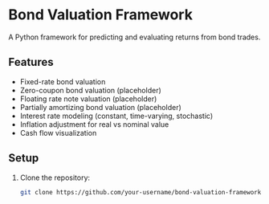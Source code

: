 # Bond Valuation Framework

A Python framework for predicting and evaluating returns from bond trades.

## Features
- Fixed-rate bond valuation
- Zero-coupon bond valuation (placeholder)
- Floating rate note valuation (placeholder)
- Partially amortizing bond valuation (placeholder)
- Interest rate modeling (constant, time-varying, stochastic)
- Inflation adjustment for real vs nominal value
- Cash flow visualization

## Setup
1. Clone the repository:
   ```bash
   git clone https://github.com/your-username/bond-valuation-framework.git
